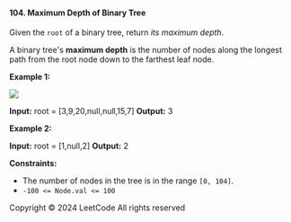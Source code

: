 #### 104\. Maximum Depth of Binary Tree

Given the `root` of a binary tree, return _its maximum depth_.

A binary tree's **maximum depth** is the number of nodes along the longest path from the root node down to the farthest leaf node.

**Example 1:**

![](https://assets.leetcode.com/uploads/2020/11/26/tmp-tree.jpg)

**Input:** root = \[3,9,20,null,null,15,7\]
**Output:** 3

**Example 2:**

**Input:** root = \[1,null,2\]
**Output:** 2

**Constraints:**

*   The number of nodes in the tree is in the range `[0, 104]`.
*   `-100 <= Node.val <= 100`

Copyright ©️ 2024 LeetCode All rights reserved